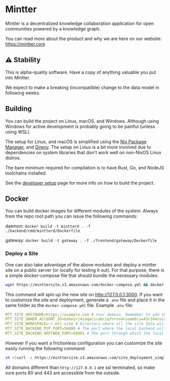 # Mintter

Mintter is a decentralized knowledge collaboration application for open
communities powered by a knowledge graph.

You can read more about the product and why we are here on our website:
https://mintter.com

## ⚠️ Stability

This is alpha-quality software. Have a copy of anything valuable you put into
Mintter.

We expect to make a breaking (incompatible) change to the data model in
following weeks.

## Building

You can build the project on Linux, macOS, and Windows. Although using Windows
for active development is probably going to be painful (unless using WSL).

The setup for Linux, and macOS is simplified using the
[Nix Package Manager](https://nixos.org/nix), and [Direnv](https://direnv.net).
The setup on Linux is a bit more involved due to dependencies on system
libraries that don't work well on non-NixOS Linux distros.

The bare minimum required for compilation is to have Rust, Go, and NodeJS
toolchains installed.

See the [developer setup](./docs/dev-setup.md) page for more info on how to
build the project.

## Docker
You can build docker images for different modules of the system. Always from
the repo root path you can issue the following commands:

daemon: `docker build -t mintterd . -f ./backend/cmd/mintterd/Dockerfile`

gateway: `docker build -t gateway . -f ./frontend/gateway/Dockerfile`

### Deploy a Site
One can also take advantage of the above modules and deploy a mintter site
on a public server (or locally for testing it out).
For that purpose, there is a simple docker-compose file that should bundle 
the necessary modules:
```bash
wget https://minttersite.s3.amazonaws.com/docker-compose.yml && docker compose up -d
```
This command will spin up the new site on http://127.0.0.1:3000. If you want 
to customize the site and deployment, generate a `.env` file and place
it in the same folder as the `docker-compose.yml` file. Example `.env` file:
```yaml
MTT_SITE_HOSTNAME=https://example.com # Your domain. Remember to add the protocol [http(s)://] + url [yourdomain.com]
MTT_SITE_OWNER_ACCOUNT_ID=bahezrj4iaqacicabciqfnrov4niome6csw43r244roia35q6fiak75bmapk2zjudj3uffea # The mintter account ID of the owner of the site 
MTT_SITE_WORKSPACE=~/.mtt-site # Directory where all the site data will be stored.
MTT_SITE_BACKEND_P2P_PORT=56000 # The port where the local backend will talk to the p2p network. (To get the documents)
MTT_SITE_BACKEND_GRPCWEB_PORT=56001 # The port through which the local backend and the gateway communicate each other.
```
However if you want a frictionless configuration you can customize the site easily
running the following command
```bash
sh <(curl -s https://minttersite.s3.amazonaws.com/site_deployment_simple.sh)
```
All domains different than `http://127.0.0.1` are ssl terminated, so make sure 
ports 80 and 443 are accessible from the outside.